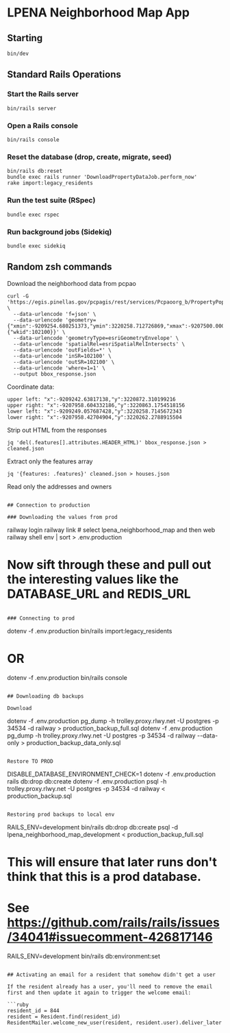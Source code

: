 # LPENA Neighborhood Map App


## Starting

```
bin/dev
```

## Standard Rails Operations

### Start the Rails server
```
bin/rails server
```

### Open a Rails console
```
bin/rails console
```

### Reset the database (drop, create, migrate, seed)
```
bin/rails db:reset
bundle exec rails runner 'DownloadPropertyDataJob.perform_now'
rake import:legacy_residents
```

### Run the test suite (RSpec)
```
bundle exec rspec
```

### Run background jobs (Sidekiq)
```
bundle exec sidekiq
```

## Random zsh commands

Download the neighborhood data from pcpao
```
curl -G 'https://egis.pinellas.gov/pcpagis/rest/services/Pcpaoorg_b/PropertyPopup/MapServer/0/query' \
  --data-urlencode 'f=json' \
  --data-urlencode 'geometry={"xmin":-9209254.680251373,"ymin":3220258.712726869,"xmax":-9207500.000000000,"ymax":3220860.000000000,"spatialReference":{"wkid":102100}}' \
  --data-urlencode 'geometryType=esriGeometryEnvelope' \
  --data-urlencode 'spatialRel=esriSpatialRelIntersects' \
  --data-urlencode 'outFields=*' \
  --data-urlencode 'inSR=102100' \
  --data-urlencode 'outSR=102100' \
  --data-urlencode 'where=1=1' \
  --output bbox_response.json
```

Coordinate data:
```
upper left: "x":-9209242.63817138,"y":3220872.310199216
upper right: "x":-9207958.604332186,"y":3220863.1754518156
lower left: "x":-9209249.057687428,"y":3220258.7145672343
lower right: "x":-9207958.42704904,"y":3220262.2788915504
```

Strip out HTML from the responses
```
jq 'del(.features[].attributes.HEADER_HTML)' bbox_response.json > cleaned.json
```

Extract only the features array
```
jq '{features: .features}' cleaned.json > houses.json
```

Read only the addresses and owners
```

## Connection to production

### Downloading the values from prod

```
railway login
railway link # select lpena_neighborhood_map and then web
railway shell
env | sort > .env.production
# Now sift through these and pull out the interesting values like the DATABASE_URL and REDIS_URL
```

### Connecting to prod

```
dotenv -f .env.production bin/rails import:legacy_residents
# OR
dotenv -f .env.production bin/rails console
```

## Downloading db backups

Download
```
dotenv -f .env.production pg_dump -h trolley.proxy.rlwy.net -U postgres -p 34534 -d railway > production_backup_full.sql
dotenv -f .env.production pg_dump -h trolley.proxy.rlwy.net -U postgres -p 34534 -d railway --data-only > production_backup_data_only.sql
```

Restore TO PROD
```
DISABLE_DATABASE_ENVIRONMENT_CHECK=1 dotenv -f .env.production rails db:drop db:create
dotenv -f .env.production psql -h trolley.proxy.rlwy.net -U postgres -p 34534 -d railway < production_backup.sql
```

Restoring prod backups to local env
```
RAILS_ENV=development bin/rails db:drop db:create
psql -d lpena_neighborhood_map_development < production_backup_full.sql
# This will ensure that later runs don't think that this is a prod database.
# See https://github.com/rails/rails/issues/34041#issuecomment-426817146
RAILS_ENV=development bin/rails db:environment:set
```

## Activating an email for a resident that somehow didn't get a user

If the resident already has a user, you'll need to remove the email first and then update it again to trigger the welcome email:

```ruby
resident_id = 844
resident = Resident.find(resident_id)
ResidentMailer.welcome_new_user(resident, resident.user).deliver_later
```
